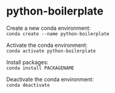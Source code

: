 # python-boilerplate

Create a new conda environment:  
```conda create --name python-boilerplate```  

Activate the conda environment:  
```conda activate python-boilerplate```  

Install packages:  
```conda install PACKAGENAME```  

Deactivate the conda environment:  
```conda deactivate```